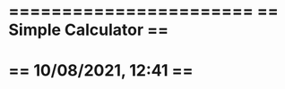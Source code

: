 =======================
== Simple Calculator ==
=======================
== 10/08/2021, 12:41 ==
=======================